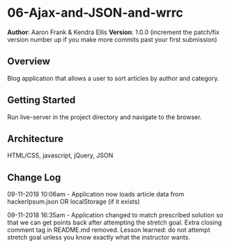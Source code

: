 # 06-Ajax-and-JSON-and-wrrc

**Author**: Aaron Frank & Kendra Ellis
**Version**: 1.0.0 (increment the patch/fix version number up if you make more commits past your first submission)

## Overview
Blog application that allows a user to sort articles by author and category.

## Getting Started
Run live-server in the project directory and navigate to the browser.

## Architecture
HTML/CSS, javascript, jQuery, JSON

## Change Log
09-11-2018 10:06am - Application now loads article data from hackerIpsum.json OR localStorage (if it exists)

09-11-2018 16:35am - Application changed to match prescribed solution so that we can get points back after attempting the stretch goal. Extra closing comment tag in README.md removed. Lesson learned: do not attempt stretch goal unless you know exactly what the instructor wants.
